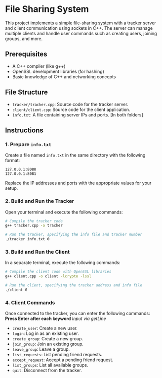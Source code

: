 
# File Sharing System

This project implements a simple file-sharing system with a tracker server and client communication using sockets in C++. The server can manage multiple clients and handle user commands such as creating users, joining groups, and more.

## Prerequisites

- A C++ compiler (like g++)
- OpenSSL development libraries (for hashing)
- Basic knowledge of C++ and networking concepts

## File Structure

- `tracker/tracker.cpp`: Source code for the tracker server.
- `client/client.cpp`: Source code for the client application.
- `info.txt`: A file containing server IPs and ports. [In both folders]

## Instructions

### 1. Prepare `info.txt`

Create a file named `info.txt` in the same directory with the following format:

```
127.0.0.1:8080
127.0.0.1:8081
```

Replace the IP addresses and ports with the appropriate values for your setup.

### 2. Build and Run the Tracker

Open your terminal and execute the following commands:

```bash
# Compile the tracker code
g++ tracker.cpp -o tracker

# Run the tracker, specifying the info file and tracker number
./tracker info.txt 0
```

### 3. Build and Run the Client

In a separate terminal, execute the following commands:

```bash
# Compile the client code with OpenSSL libraries
g++ client.cpp -o client -lcrypto -lssl

# Run the client, specifying the tracker address and info file
./client 0
```

### 4. Client Commands

Once connected to the tracker, you can enter the following commands:
__Press Enter after each keyword__ *Input via getLine*

- `create_user`: Create a new user.
- `login`: Log in as an existing user.
- `create_group`: Create a new group.
- `join_group`: Join an existing group.
- `leave_group`: Leave a group.
- `list_requests`: List pending friend requests.
- `accept_request`: Accept a pending friend request.
- `list_groups`: List all available groups.
- `quit`: Disconnect from the tracker.
